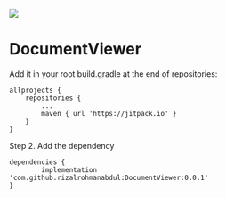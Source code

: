 [![](https://jitpack.io/v/rizalrohmanabdul/DocumentViewer.svg)](https://jitpack.io/#rizalrohmanabdul/DocumentViewer)
# DocumentViewer

Add it in your root build.gradle at the end of repositories:

	allprojects {
		repositories {
			...
			maven { url 'https://jitpack.io' }
		}
	}
Step 2. Add the dependency

	dependencies {
	        implementation 'com.github.rizalrohmanabdul:DocumentViewer:0.0.1'
	}
